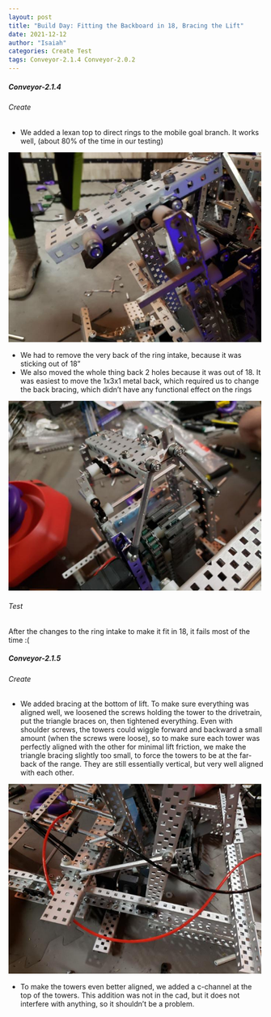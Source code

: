 ```yaml
---
layout: post
title: "Build Day: Fitting the Backboard in 18, Bracing the Lift"
date: 2021-12-12
author: "Isaiah"
categories: Create Test
tags: Conveyor-2.1.4 Conveyor-2.0.2
---
```


##### Conveyor-2.1.4

###### Create

- We added a lexan top to direct rings to the mobile goal branch. It works well, (about 80% of the time in our testing)

<img class="responsive-img" width="500" src="/assets/pics/building/robot-2/LexonTop.jpg">

- We had to remove the very back of the ring intake, because it was sticking out of 18”
- We also moved the whole thing back 2 holes because it was out of 18. It was easiest to move the 1x3x1 metal back, which required us to change the back bracing, which didn’t have any functional effect on the rings 


<img class="responsive-img" width="500" src="/assets/pics/building/robot-2/BackBracing.jpg">


###### Test 

After the changes to the ring intake to make it fit in 18, it fails most of the time :(


##### Conveyor-2.1.5

###### Create

- We added bracing at the bottom of lift. To make sure everything was aligned well, we loosened the screws holding the tower to the drivetrain, put the triangle braces on, then tightened everything. Even with shoulder screws, the towers could wiggle forward and backward a small amount (when the screws were loose), so to make sure each tower was perfectly aligned with the other for minimal lift friction, we make the triangle bracing slightly too small, to force the towers to be at the far-back of the range. They are still essentially vertical, but very well aligned with each other.

<img class="responsive-img" width="500" src="/assets/pics/building/robot-2/LiftBrace.jpg">

- To make the towers even better aligned, we added a c-channel at the top of the towers. This addition was not in the cad, but it does not interfere with anything, so it shouldn’t be a problem.
